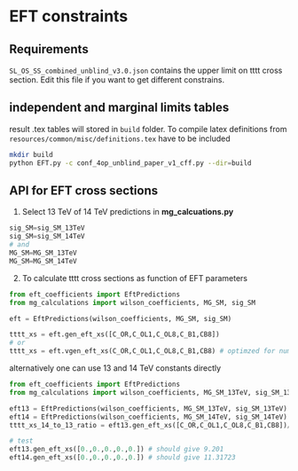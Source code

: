 # EFT constraints

## Requirements


`SL_OS_SS_combined_unblind_v3.0.json` contains the upper limit on tttt cross section.
Edit this file if you want to get different constrains.

## independent and marginal limits tables
result .tex tables will stored in `build` folder. To compile latex definitions from `resources/common/misc/definitions.tex` have to be included
```bash
mkdir build
python EFT.py -c conf_4op_unblind_paper_v1_cff.py --dir=build
```

## API for EFT cross sections
1. Select 13 TeV of 14 TeV predictions in **mg_calcuations.py**
```python
sig_SM=sig_SM_13TeV
sig_SM=sig_SM_14TeV
# and
MG_SM=MG_SM_13TeV
MG_SM=MG_SM_14TeV
```

2. To calculate tttt cross sections as function of EFT parameters

```python
from eft_coefficients import EftPredictions
from mg_calculations import wilson_coefficients, MG_SM, sig_SM

eft = EftPredictions(wilson_coefficients, MG_SM, sig_SM)

tttt_xs = eft.gen_eft_xs([C_OR,C_OL1,C_OL8,C_B1,CB8])
# or
tttt_xs = eft.vgen_eft_xs(C_OR,C_OL1,C_OL8,C_B1,CB8) # optimzed for numpy
```
alternatively one can use 13 and 14 TeV constants directly
```python
from eft_coefficients import EftPredictions
from mg_calculations import wilson_coefficients, MG_SM_13TeV, sig_SM_13TeV, MG_SM_14TeV, sig_SM_14TeV

eft13 = EftPredictions(wilson_coefficients, MG_SM_13TeV, sig_SM_13TeV)
eft14 = EftPredictions(wilson_coefficients, MG_SM_14TeV, sig_SM_14TeV)
tttt_xs_14_to_13_ratio = eft13.gen_eft_xs([C_OR,C_OL1,C_OL8,C_B1,CB8])/eft14.gen_eft_xs([C_OR,C_OL1,C_OL8,C_B1,CB8])

# test
eft13.gen_eft_xs([0.,0.,0.,0.,0.]) # should give 9.201
eft14.gen_eft_xs([0.,0.,0.,0.,0.]) # should give 11.31723
```

